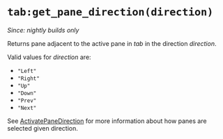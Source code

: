 # `tab:get_pane_direction(direction)`

*Since: nightly builds only*

Returns pane adjacent to the active pane in *tab* in the direction *direction*.

Valid values for *direction* are:

* `"Left"`
* `"Right"`
* `"Up"`
* `"Down"`
* `"Prev"`
* `"Next"`

See [ActivatePaneDirection](../keyassignment/ActivatePaneDirection.md) for more information
about how panes are selected given direction.

